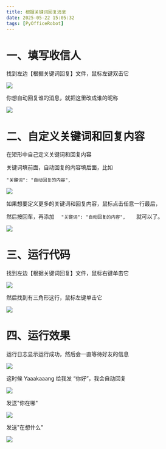```yaml
---
title: 根据关键词回复消息
date: 2025-05-22 15:05:32
tags: [PyOfficeRobot]
---
```



#  一、填写收信人

找到左边【根据关键词回复】文件，鼠标左键双击它

![](https://raw.gitcode.com/yaaakaaang/pic/raw/main/1748241501662.jpg)

你想自动回复谁的消息，就把这里改成谁的昵称

![](https://raw.gitcode.com/yaaakaaang/pic/raw/main/1747897737803.jpg)


#  二、自定义关键词和回复内容

在矩形中自己定义关键词和回复内容

关键词填前面，自动回复的内容填后面，比如

    "关键词": "自动回复的内容",

![](https://raw.gitcode.com/yaaakaaang/pic/raw/main/1747897911216.jpg)

如果想要定义更多的关键词和回复内容，鼠标点击任意一行最后，

然后按回车，再添加  `   "关键词": "自动回复的内容",     `就可以了。

![](https://raw.gitcode.com/yaaakaaang/pic/raw/main/1747898153060.jpg)

# 三、运行代码

找到左边【根据关键词回复】文件，鼠标右键单击它

![](https://raw.gitcode.com/yaaakaaang/pic/raw/main/1748241567968.jpg)

然后找到有三角形这行，鼠标左键单击它

![](https://raw.gitcode.com/yaaakaaang/pic/raw/main/1748241600353.jpg)

# 四、运行效果

运行日志显示运行成功，然后会一直等待好友的信息

![](https://raw.gitcode.com/yaaakaaang/pic/raw/main/1747898436034.jpg)

这时候  Yaaakaaang 给我发 “你好”，我会自动回复

![](https://raw.gitcode.com/yaaakaaang/pic/raw/main/1747898576086.png)

发送"你在哪"

![](https://raw.gitcode.com/yaaakaaang/pic/raw/main/1747898666823.png)

发送"在想什么"

![](https://raw.gitcode.com/yaaakaaang/pic/raw/main/1747898706859.jpg)
